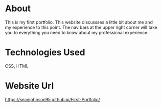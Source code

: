 # About
This is my first portfolio. This website discussses a little bit about me and my experience to this point. The nav bars at the upper right corner will take you to everything you need to know about my professional experience.
# Technologies Used
CSS,
HTMl.


# Website Url
https://seanjohnson95.github.io/First-Portfolio/
